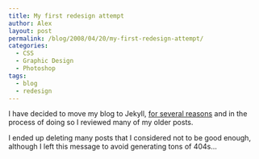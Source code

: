 ```yaml
---
title: My first redesign attempt
author: Alex
layout: post
permalink: /blog/2008/04/20/my-first-redesign-attempt/
categories:
  - CSS
  - Graphic Design
  - Photoshop
tags:
  - blog
  - redesign
---
```

 

I have decided to move my blog to Jekyll, [for several reasons](http://carlboettiger.info/2012/05/01/Jekyll-vs-Wordpress.html) and in the process of doing so I reviewed many of my older posts.

I ended up deleting many posts that I considered not to be good enough, although I left this message to avoid generating tons of 404s... 